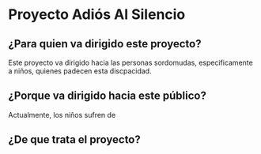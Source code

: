 # Proyecto **Adiós Al Silencio**
## ¿Para quien va dirigido este proyecto? 
Este proyecto va dirigido hacia las personas sordomudas, especificamente a niños, quienes padecen esta discpacidad.

## ¿Porque va dirigido hacia este público?
Actualmente, los niños sufren de 

## ¿De que trata el proyecto?

